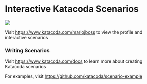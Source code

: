 # Interactive Katacoda Scenarios

[![](http://shields.katacoda.com/katacoda/mariojboss/count.svg)](https://www.katacoda.com/mariojboss "Get your profile on Katacoda.com")

Visit https://www.katacoda.com/mariojboss to view the profile and interactive scenarios

### Writing Scenarios
Visit https://www.katacoda.com/docs to learn more about creating Katacoda scenarios

For examples, visit https://github.com/katacoda/scenario-example
